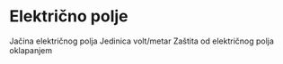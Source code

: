 # Električno polje

Jačina električnog polja
Jedinica volt/metar 
Zaštita od električnog polja oklapanjem

